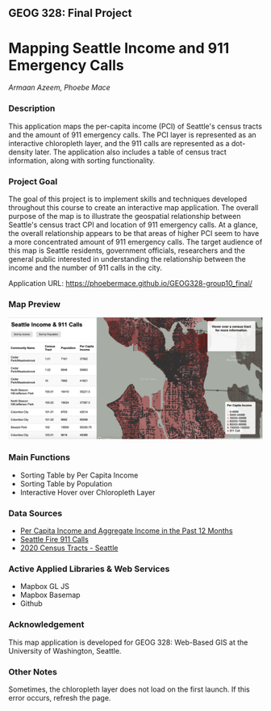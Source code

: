 ## GEOG 328: Final Project
# Mapping Seattle Income and 911 Emergency Calls
*Armaan Azeem, Phoebe Mace*

### Description
This application maps the per-capita income (PCI) of Seattle's census tracts and the amount of 911 emergency calls. The PCI layer is represented as an interactive chloropleth layer, and the 911 calls are represented as a dot-density later. The application also includes a table of census tract information, along with sorting functionality.

### Project Goal
The goal of this project is to implement skills and techniques developed throughout this course to create an interactive map application. The overall purpose of the map is to illustrate the geospatial relationship between Seattle's census tract CPI and location of 911 emergency calls. At a glance, the overall relationship appears to be that areas of higher PCI seem to have a more concentrated amount of 911 emergency calls. The target audience of this map is Seattle residents, government officials, researchers and the general public interested in understanding the relationship between the income and the number of 911 calls in the city.

Application URL: https://phoebermace.github.io/GEOG328-group10_final/

### Map Preview
![map_preview](img/updatedpreview.png)

### Main Functions
- Sorting Table by Per Capita Income
- Sorting Table by Population
- Interactive Hover over Chloropleth Layer

### Data Sources
- [Per Capita Income and Aggregate Income in the Past 12 Months](https://data-seattlecitygis.opendata.arcgis.com/datasets/SeattleCityGIS::per-capita-income-and-aggregate-income-in-the-past-12-months-in-inflation-adjusted-dollars/explore) 
- [Seattle Fire 911 Calls](https://data.seattle.gov/Public-Safety/Seattle-Real-Time-Fire-911-Calls/kzjm-xkqj) 
- [2020 Census Tracts - Seattle](https://data.seattle.gov/dataset/2020-Census-Tracts-Seattle/yf4x-8yiw/data) 

### Active Applied Libraries & Web Services
- Mapbox GL JS
- Mapbox Basemap
- Github 

### Acknowledgement
This map application is developed for GEOG 328: Web-Based GIS at the University of Washington, Seattle.

### Other Notes
Sometimes, the chloropleth layer does not load on the first launch. If this error occurs, refresh the page.
